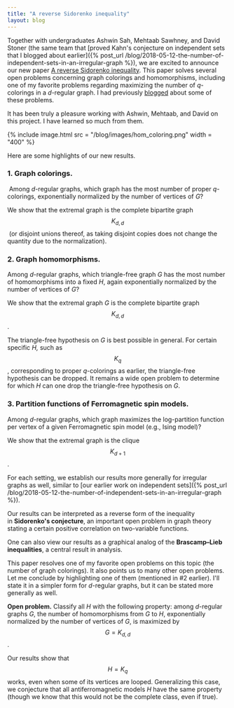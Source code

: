 ```yaml
---
title: "A reverse Sidorenko inequality"
layout: blog
---
```


Together with undergraduates Ashwin Sah, Mehtaab Sawhney, and David Stoner (the same team that [proved Kahn's conjecture on independent sets that I blogged about earlier]({% post_url /blog/2018-05-12-the-number-of-independent-sets-in-an-irregular-graph %}),
we are excited to announce our new paper [A reverse Sidorenko inequality](https://arxiv.org/abs/1809.09462). This paper solves several open problems concerning graph colorings and homomorphisms, including one of my favorite problems regarding maximizing the number of _q_-colorings in a _d_-regular graph. I had previously [blogged](https://yufeizhao.wordpress.com/2016/10/29/extremal-regular-graphs/) about some of these problems.

It has been truly a pleasure working with Ashwin, Mehtaab, and David on this project. I have learned so much from them.

{% include image.html 
    src = "/blog/images/hom_coloring.png"
    width = "400"
%}

Here are some highlights of our new results.

### 1. Graph colorings.

 Among _d_-regular graphs, which graph has the most number of proper _q_\-colorings, exponentially normalized by the number of vertices of _G_?

We show that the extremal graph is the complete bipartite graph $$K_{d,d}$$ (or disjoint unions thereof, as taking disjoint copies does not change the quantity due to the normalization).

### 2. Graph homomorphisms.

Among _d_-regular graphs, which triangle-free graph _G_ has the most number of homomorphisms into a fixed _H_, again exponentially normalized by the number of vertices of _G_?

We show that the extremal graph _G_ is the complete bipartite graph $$K_{d,d}$$.

The triangle-free hypothesis on _G_ is best possible in general. For certain specific _H,_ such as $$K_q$$, corresponding to proper _q_-colorings as earlier, the triangle-free hypothesis can be dropped. It remains a wide open problem to determine for which _H_ can one drop the triangle-free hypothesis on _G_.

### 3. Partition functions of Ferromagnetic spin models.

Among _d_-regular graphs, which graph maximizes the log-partition function per vertex of a given Ferromagnetic spin model (e.g., Ising model)?

We show that the extremal graph is the clique $$K_{d+1}$$.

For each setting, we establish our results more generally for irregular graphs as well, similar to [our earlier work on independent sets]({% post_url /blog/2018-05-12-the-number-of-independent-sets-in-an-irregular-graph %}).

Our results can be interpreted as a reverse form of the inequality in **Sidorenko's conjecture**, an important open problem in graph theory stating a certain positive correlation on two-variable functions.

One can also view our results as a graphical analog of the **Brascamp–Lieb inequalities**, a central result in analysis.

This paper resolves one of my favorite open problems on this topic (the number of graph colorings). It also points us to many other open problems. Let me conclude by highlighting one of them (mentioned in #2 earlier). I'll state it in a simpler form for _d_-regular graphs, but it can be stated more generally as well.

**Open problem.** Classify all _H_ with the following property: among _d_-regular graphs _G_, the number of homomorphisms from _G_ to _H_, exponentially normalized by the number of vertices of _G_, is maximized by $$G = K_{d,d}$$.

Our results show that $$H = K_q$$ works, even when some of its vertices are looped. Generalizing this case, we conjecture that all antiferromagnetic models _H_ have the same property (though we know that this would not be the complete class, even if true).
